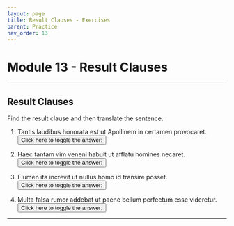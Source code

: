 ```yaml
---
layout: page
title: Result Clauses - Exercises
parent: Practice
nav_order: 13
---
```


# Module 13 - Result Clauses

***

## Result Clauses

Find the result clause and then translate the sentence.

1. Tantis laudibus honorata est ut Apollinem in certamen provocaret.
<button onclick="toggleDisplay('prac1')">Click here to toggle the answer:</button> <span style="display: none;" id="prac1">"ut Apollinem in certamen provocaret; She was honored with such great praise that she challenged Apollo to a contest."</span>

2. Haec tantam vim veneni habuit ut afflatu homines necaret.
<button onclick="toggleDisplay('prac2')">Click here to toggle the answer:</button> <span style="display: none;" id="prac2">"ut afflatu homines necaret; She had so much strength that she killed men with her breath."</span>

3. Flumen ita increvit ut nullus homo id transire posset.
<button onclick="toggleDisplay('prac3')">Click here to toggle the answer:</button> <span style="display: none;" id="prac3">"ut nullus homo id transire posset; The river grew to such a degree that no man was able to cross it."</span>

4. Multa falsa rumor addebat ut paene bellum perfectum esse videretur.
<button onclick="toggleDisplay('prac4')">Click here to toggle the answer:</button> <span style="display: none;" id="prac4">"ut paene bellum perfectum videretur; Rumor added many false reports such that it seemed that the war was nearly over."</span>

***

<script>
function toggleDisplay(id) {
  const el = document.getElementById(id);
  el.style.display = el.style.display === 'none' ? 'inline' : 'none';
}
</script>

